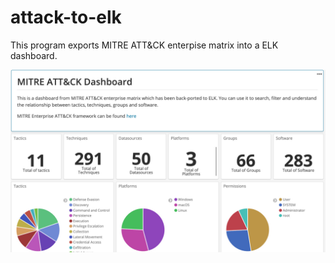 # attack-to-elk
This program exports MITRE ATT&amp;CK enterpise matrix into a ELK dashboard.

![Alt text](/img/platform.jpg?raw=true "Title")
